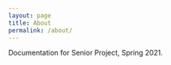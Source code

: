 ```yaml
---
layout: page
title: About
permalink: /about/
---
```


Documentation for Senior Project, Spring 2021.
